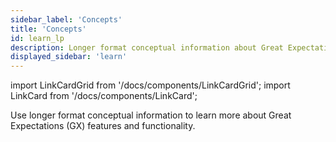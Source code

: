 ```yaml
---
sidebar_label: 'Concepts'
title: 'Concepts'
id: learn_lp
description: Longer format conceptual information about Great Expectations features and functionality.
displayed_sidebar: 'learn'
---
```


import LinkCardGrid from '/docs/components/LinkCardGrid';
import LinkCard from '/docs/components/LinkCard';

<p class="DocItem__header-description">Use longer format conceptual information to learn more about Great Expectations (GX) features and functionality.</p>

<LinkCardGrid>
  <LinkCard topIcon label="Expectation classes" description="An overview of the available Expectation classes, why they are helpful, and when they should be used" href="/docs/reference/learn/conceptual_guides/expectation_classes" icon="/img/overview_icon.svg" />
  <LinkCard topIcon label="MetricProviders" description="An overview of MetricProviders, why they are helpful, and when they should be used" href="/docs/reference/learn/conceptual_guides/metricproviders" icon="/img/overview_icon.svg" />
</LinkCardGrid>